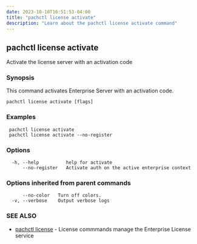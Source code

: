 ```yaml
---
date: 2023-10-18T16:51:53-04:00
title: "pachctl license activate"
description: "Learn about the pachctl license activate command"
---
```


## pachctl license activate

Activate the license server with an activation code

### Synopsis

This command activates Enterprise Server with an activation code.

```
pachctl license activate [flags]
```

### Examples

```
 pachctl license activate
 pachctl license activate --no-register

```

### Options

```
  -h, --help          help for activate
      --no-register   Activate auth on the active enterprise context
```

### Options inherited from parent commands

```
      --no-color   Turn off colors.
  -v, --verbose    Output verbose logs
```

### SEE ALSO

* [pachctl license](../pachctl_license)	 - License commmands manage the Enterprise License service

